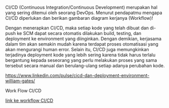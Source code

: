 CI/CD (Continuous Integration/Continuous Development) merupakan hal yang sering ditemui oleh seorang DevOps. Menurut pendapatmu mengapa CI/CD diperlukan dan berikan gambaran diagram kerjanya (Workflow)!

Dengan menerapkan CI/CD, maka setiap kode yang telah dibuat dan di-push ke SCM dapat secara otomatis dilakukan build, testing, dan deployment ke environment yang diinginkan. Dengan demikian, kerjasama dalam tim akan semakin mudah karena terdapat proses otomatisasi yang akan mengurangi human error. Selain itu, CI/CD juga memungkinkan terjadinya deployment kode yang lebih sering karena tidak harus terlalu bergantung kepada seseorang yang perlu melakukan proses yang sama tersebut secara manual dan berulang-ulang setiap adanya perubahan kode.

https://www.linkedin.com/pulse/cicd-dan-deployment-environment-william-gates/

Work Flow CI/CD

[link ke workflow CI/CD](https://github.com/daniwira/devops-batch4-k2/blob/main/soal-4/images/04.png)